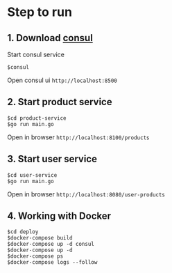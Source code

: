 # Step to run

## 1. Download [consul](https://www.consul.io/)
Start consul service
```
$consul
```
Open consul ui `http://localhost:8500`

## 2. Start product service
```
$cd product-service
$go run main.go
```

Open in browser `http://localhost:8100/products`

## 3. Start user service
```
$cd user-service
$go run main.go
```

Open in browser `http://localhost:8080/user-products`

## 4. Working with Docker
```
$cd deploy
$docker-compose build
$docker-compose up -d consul
$docker-compose up -d
$docker-compose ps
$docker-compose logs --follow
```

